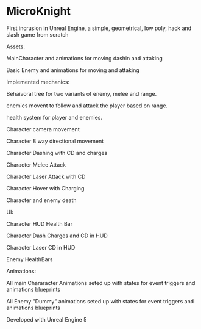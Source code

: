 # MicroKnight


First incrusion in Unreal Engine, a simple, geometrical, low poly, hack and slash game from scratch

Assets:

MainCharacter and animations for moving dashin and attaking

Basic Enemy and animations for moving and attaking

Implemented mechanics:

Behaivoral tree for two variants of enemy, melee and range.

enemies movent to follow and attack the player based on range.

health system for player and enemies.

Character camera movement

Character 8 way directional movement

Character Dashing with CD and charges

Character Melee Attack

Character Laser Attack with CD

Character Hover with Charging

Character and enemy death

UI:

Character HUD Health Bar

Character Dash Charges and CD in HUD

Character Laser CD in HUD

Enemy HealthBars

Animations:

All main Chararacter Animations seted up with states for event triggers and animations blueprints

All Enemy "Dummy" animations seted up with states for event triggers and animations blueprints


Developed with Unreal Engine 5
